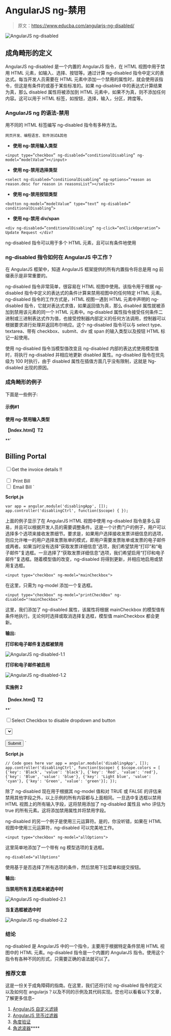# AngularJS ng-禁用

> 原文：<https://www.educba.com/angularjs-ng-disabled/>

![AngularJS ng-disabled](img/acb231287d8b06851d2c387967c595a8.png)



## 成角畸形的定义

AngularJS ng-disabled 是一个内置的 AngularJS 指令，在 HTML 视图中用于禁用 HTML 元素，如输入、选择、按钮等。通过计算 ng-disabled 指令中定义的表达式。每当开发人员需要在 HTML 元素中添加一个禁用的属性时，就会使用该指令，但这是有条件的或基于某些标准的。如果 ng-disabled 中的表达式计算结果为真，那么 disabled 属性将被添加到 HTML 元素中，如果不为真，则不添加任何内容。这可以用于 HTML 标签，如按钮，选择，输入，分区，跨度等。

### AngularJS ng 的语法-禁用

用不同的 HTML 标签编写 ng-disabled 指令有多种方法。

<small>网页开发、编程语言、软件测试&其他</small>

*   **使用 ng-禁用输入类型**

`<input type=”checkbox” ng-disabled=”conditionalDisabling” ng-model=”modelValue”></input>`

*   **使用 ng-禁用选择类型**

`<select ng-disabled=”conditionalDisabling” ng-options=”reason as reason.desc for reason in reasonsList”></select>`

*   **使用 ng-禁用按钮类型**

`<button ng-model=”modelValue” type=”text” ng-disabled=” conditionalDisabling”>`

*   **使用 ng-禁用 div/span**

`<div ng-disabled=”conditionalDisabling” ng-click=”onClickOperation”> Update Request </div?`

ng-disabled 指令可以用于多个 HTML 元素，且可以有条件地使用

### ng-disabled 指令如何在 AngularJS 中工作？

在 AngularJS 框架中，知道 AngularJS 框架提供的所有内置指令将总是用 ng 前缀表示是非常重要的。

ng-disabled 指令非常简单，很容易在 HTML 视图中使用。该指令用于根据 ng-disabled 指令中定义的表达式的条件计算来禁用视图中的任何特定 HTML 元素。ng-disabled 指令的工作方式是，HTML 视图一遇到 HTML 元素中声明的 ng-disabled 指令，它就对表达式求值，如果返回值为真，那么 disabled 属性就被添加到禁用该元素的同一个 HTML 元素中。ng-disabled 属性指令接受任何条件二进制或三进制表达式作为值，也接受控制器内部定义的任何方法调用，控制器可以根据要求进行处理并返回布尔响应。这个 ng-disabled 指令可以与 select type、textarea、带有 checkbox、submit、div 或 span 的输入类型以及按钮 HTML 标记一起使用。

使用 ng-disabled 指令当模型值改变且 ng-disabled 内部的表达式使用模型值时，将执行 ng-disabled 并相应地更新 disabled 属性。ng-disabled 指令在优先级为 100 时执行，由于 disabled 属性在插值方面几乎没有限制，这就是 Ng-disabled 出现的原因。

### 成角畸形的例子

下面是一些例子:

#### 示例#1

**使用 ng-禁用输入类型**

**【Index.html】T2**

 **`<!DOCTYPE html>
<html>
<head>
<script src="https://ajax.googleapis.com/ajax/libs/angularjs/1.3.15/angular.min.js"></script>
<script src="script.js"></script>
</head>
<body ng-app="disablingApp" ng-controller="disablingCtrl">
<h2>Billing Portal</h2>
<input type="checkbox" ng-model="mainCheckbox">Get the invoice details !!</input> <br> <br>
<input type="checkbox" ng-model="printCheckBox" ng-disabled="!mainCheckbox"> Print Bill </input>  <br>
<input type="checkbox" ng-model="emailCardCheckBox" ng-disabled="!mainCheckbox"> Email Bill </input>
</body>
</html>`

**Script.js**

`var app = angular.module('disablingApp', []);
app.controller('disablingCtrl', function($scope) {
});`

上面的例子显示了在 AngularJS HTML 视图中使用 ng-disabled 指令是多么容易，并且可以根据开发人员的需要调整条件。这是一个计费门户的例子，用户可以选择多个选项来接收发票细节。要求是，如果用户选择接收发票详细信息的选项，则应允许唯一的用户选择发票账单的模式，即用户需要发票账单或发票的电子邮件或两者。如果当时没有选择“获取发票详细信息”选项，我们希望禁用“打印”和“电子邮件”复选框。一旦选择了“获取发票详细信息”选项，我们希望启用“打印和电子邮件”复选框。随着模型值的改变，ng-disabled 将得到更新，并相应地启用或禁用复选框。

`<input type="checkbox" ng-model="mainCheckbox">`

在这里，只需为 ng-model 添加一个复选框。

`<input type="checkbox" ng-model="printCheckBox" ng-disabled="!mainCheckbox">`

这里，我们添加了 ng-disabled 属性，该属性将根据 mainCheckbox 的模型值有条件地执行。无论何时选择或取消选择复选框，模型值 mainCheckbox 都会更新。

**输出:**

**打印和电子邮件复选框被禁用**

![AngularJS ng-disabled-1.1](img/6681063dfda1c7df5f80b97f6966b01a.png)



**打印和电子邮件被启用**

![AngularJS ng-disabled-1.2](img/2379e5a1c3a38b347f0f903236fa5e8c.png)



#### 实施例 2

**【Index.html】T2**

 **`<!DOCTYPE html>
<html>
<head>
<script src="https://ajax.googleapis.com/ajax/libs/angularjs/1.3.15/angular.min.js"></script>
<script src="script.js"></script>
</head>
<body ng-app="disablingApp" ng-controller="disablingCtrl">
<input type="checkbox" ng-model="allOptions">Select Checkbox to disable dropdown and button <br><br>
<select ng-options="color.key for color in colors" ng-model="selectedColor"
ng-disabled="allOptions">
</select><br><br>
<input type="submit" ng-disabled="allOptions"/>
</div>
</body>
</html>`

**Script.js**

`// Code goes here
var app = angular.module('disablingApp', []);
app.controller('disablingCtrl', function($scope) {
$scope.colors = [
{'key': 'Black', 'value': 'black'},
{'key': 'Red', 'value': 'red'},
{'key': 'Blue', 'value': 'blue'},
{'key': 'Light blue', 'value': 'cyan'},
{'key': 'Green', 'value': 'green'}];
});`

除了 ng-disabled 现在用于根据其 ng-model 值和对 TRUE 或 FALSE 的评估来禁用其他字段之外，以上示例的所有内容都与上面相同。一旦选中复选框以禁用 HTML 视图上的所有输入字段，这将禁用添加了 ng-disabled 属性且 who 评估为 true 的所有元素。这将添加禁用属性并将禁用字段。

ng-disabled 的另一个例子是使用三元运算符。是的，你没听错，如果在 HTML 视图中使用三元运算符，ng-disabled 可以完美地工作。

`<input type="checkbox" ng-model="allOptions">`

这里简单地添加了一个带有 ng 模型选项的复选框。

`ng-disabled="allOptions"`

使用基于是否选择了所有选项的条件，然后禁用下拉菜单和提交按钮。

**输出:**

**当禁用所有复选框未被选中时**

![AngularJS ng-disabled-2.1](img/15306ea1bc609583b778b9f1d361f306.png)



**当复选框被选中时**

![AngularJS ng-disabled-2.2](img/d057c10cc3fb291b6fac07f4dcd35b78.png)



### 结论

ng-disabled 是 AngularJS 中的一个指令，主要用于根据特定条件禁用 HTML 视图中的 HTML 元素。ng-disabled 指令是一个内置的 AngularJS 指令。使用这个指令有各种不同的形式，只需要正确的语法就可以了。

### 推荐文章

这是一份关于成角障碍的指南。在这里，我们还将讨论 ng-disabled 指令的定义以及如何在 angularjs？以及不同的示例及其代码实现。您也可以看看以下文章，了解更多信息–

1.  [AngularJS 自定义滤镜](https://www.educba.com/angularjs-custom-filter/)
2.  [AngularJS 货币过滤器](https://www.educba.com/angularjs-currency-filter/)
3.  [角度验证](https://www.educba.com/angularjs-validation/)
4.  [角滤波器](https://www.educba.com/angularjs-filters/)****
